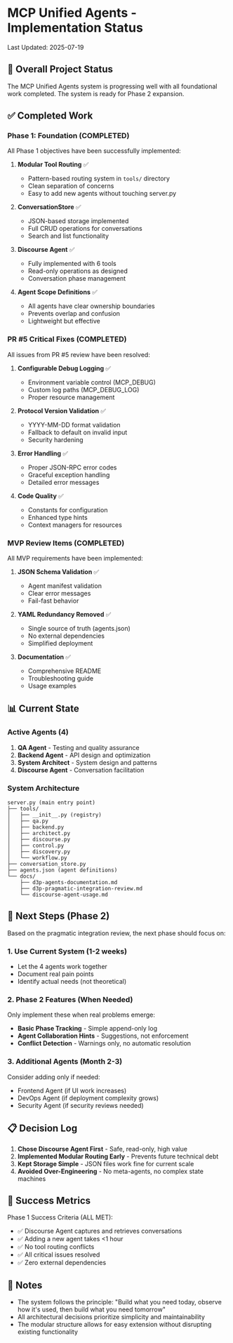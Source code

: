 # MCP Unified Agents - Implementation Status

Last Updated: 2025-07-19

## 🎯 Overall Project Status

The MCP Unified Agents system is progressing well with all foundational work completed. The system is ready for Phase 2 expansion.

## ✅ Completed Work

### Phase 1: Foundation (COMPLETED)
All Phase 1 objectives have been successfully implemented:

1. **Modular Tool Routing** ✅
   - Pattern-based routing system in `tools/` directory
   - Clean separation of concerns
   - Easy to add new agents without touching server.py

2. **ConversationStore** ✅
   - JSON-based storage implemented
   - Full CRUD operations for conversations
   - Search and list functionality

3. **Discourse Agent** ✅
   - Fully implemented with 6 tools
   - Read-only operations as designed
   - Conversation phase management

4. **Agent Scope Definitions** ✅
   - All agents have clear ownership boundaries
   - Prevents overlap and confusion
   - Lightweight but effective

### PR #5 Critical Fixes (COMPLETED)
All issues from PR #5 review have been resolved:

1. **Configurable Debug Logging** ✅
   - Environment variable control (MCP_DEBUG)
   - Custom log paths (MCP_DEBUG_LOG)
   - Proper resource management

2. **Protocol Version Validation** ✅
   - YYYY-MM-DD format validation
   - Fallback to default on invalid input
   - Security hardening

3. **Error Handling** ✅
   - Proper JSON-RPC error codes
   - Graceful exception handling
   - Detailed error messages

4. **Code Quality** ✅
   - Constants for configuration
   - Enhanced type hints
   - Context managers for resources

### MVP Review Items (COMPLETED)
All MVP requirements have been implemented:

1. **JSON Schema Validation** ✅
   - Agent manifest validation
   - Clear error messages
   - Fail-fast behavior

2. **YAML Redundancy Removed** ✅
   - Single source of truth (agents.json)
   - No external dependencies
   - Simplified deployment

3. **Documentation** ✅
   - Comprehensive README
   - Troubleshooting guide
   - Usage examples

## 📊 Current State

### Active Agents (4)
1. **QA Agent** - Testing and quality assurance
2. **Backend Agent** - API design and optimization
3. **System Architect** - System design and patterns
4. **Discourse Agent** - Conversation facilitation

### System Architecture
```
server.py (main entry point)
├── tools/
│   ├── __init__.py (registry)
│   ├── qa.py
│   ├── backend.py
│   ├── architect.py
│   ├── discourse.py
│   ├── control.py
│   ├── discovery.py
│   └── workflow.py
├── conversation_store.py
├── agents.json (agent definitions)
└── docs/
    ├── d3p-agents-documentation.md
    ├── d3p-pragmatic-integration-review.md
    └── discourse-agent-usage.md
```

## 🚀 Next Steps (Phase 2)

Based on the pragmatic integration review, the next phase should focus on:

### 1. Use Current System (1-2 weeks)
- Let the 4 agents work together
- Document real pain points
- Identify actual needs (not theoretical)

### 2. Phase 2 Features (When Needed)
Only implement these when real problems emerge:
- **Basic Phase Tracking** - Simple append-only log
- **Agent Collaboration Hints** - Suggestions, not enforcement
- **Conflict Detection** - Warnings only, no automatic resolution

### 3. Additional Agents (Month 2-3)
Consider adding only if needed:
- Frontend Agent (if UI work increases)
- DevOps Agent (if deployment complexity grows)
- Security Agent (if security reviews needed)

## 📋 Decision Log

1. **Chose Discourse Agent First** - Safe, read-only, high value
2. **Implemented Modular Routing Early** - Prevents future technical debt
3. **Kept Storage Simple** - JSON files work fine for current scale
4. **Avoided Over-Engineering** - No meta-agents, no complex state machines

## 🎯 Success Metrics

Phase 1 Success Criteria (ALL MET):
- ✅ Discourse Agent captures and retrieves conversations
- ✅ Adding a new agent takes <1 hour
- ✅ No tool routing conflicts
- ✅ All critical issues resolved
- ✅ Zero external dependencies

## 📝 Notes

- The system follows the principle: "Build what you need today, observe how it's used, then build what you need tomorrow"
- All architectural decisions prioritize simplicity and maintainability
- The modular structure allows for easy extension without disrupting existing functionality